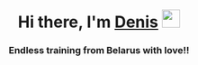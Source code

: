 <h1 align="center">Hi there, I'm <a href="https://www.linkedin.com/in/dzianis-soika-0058061a2/" target="_blank">Denis</a> 
<img src="https://github.com/blackcater/blackcater/raw/main/images/Hi.gif" height="32"/></h1>
<h3 align="center">Endless training from Belarus with love!!</h3>
